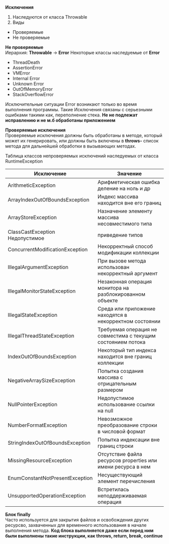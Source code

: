 **Исключения**  
1. Наследуются от класса Throwable
2. Виды
- Проверяемые
- Не проверяемые

**Не проверяемые**  
Иерархия: **Throwable** -> **Error**
Некоторые классы наследуемые от **Error**
- ThreadDeath
- AssertionError
- VMError
- Internal Error
- Unknown Error
- OutOfMemoryError
- StackOverflowError  

Исключительные ситуации Error возникают только во время выполнения программы.
Такие Исключения связаны с серьезными ошибками такими как, переполнение стека.
**Не не подлежат исправлению и не м.б обработаны приложением**
  
**Проверяемые исключения**  
Проверяемые исключения должны быть обработаны в методе, который может их генерировать,
или должны быть включены в **throws-** список метода для дальнейшей обработки в 
вызывающих методах.

Таблица классов непроверяемых исключений наследуемых от класса RuntimeException  

| Исключение                      | Значение                                                     |
|---------------------------------|--------------------------------------------------------------|
| ArithmeticException             | Арифметическая ошибка деление на ноль и др                   |
| ArrayIndexOutOfBoundsException  | Индекс массива находится вне его границ                      |
| ArrayStoreException             | Назначение элементу массива несовместимого типа              |
| ClassCastException Недопустимое | приведение типов                                             |
| ConcurrentModificationException | Некорректный способ модификации коллекции                    |
| IllegalArgumentException        | При вызове метода использован некорректный аргумент          |
| IllegalMonitorStateException    | Незаконная операция монитора на разблокированном объекте     |
| IllegalStateException           | Среда или приложение находятся в некорректном состоянии      |
| IllegalThreadStateException     | Требуемая операция не совместима с текущим состоянием потока |
| IndexOutOfBoundsException       | Некоторый тип индекса находится вне границ коллекции         |
| NegativeArraySizeException      | Попытка создания массива с отрицательным размером            |
| NullPointerException            | Недопустимое использование ссылки на null                    |
| NumberFormatException           | Невозможное преобразование строки в числовой формат          |
| StringIndexOutOfBoundsException | Попытка индексации вне границ строки                         |
| MissingResourceException        | Отсутствие файла ресурсов properties или имени ресурса в нем |
| EnumConstantNotPresentException | Несуществующий элемент перечисления                          |
| UnsupportedOperationException   | Встретилась неподдерживаемая операция                        |

**Блок finally**  
Часто используется для закрытия файлов и освобождения других ресурсво, захваченных для временного использования в начале
выполнения метода. **Код блока выполняется даже если перед ним были выполнены такие инструкции, как throws, return, break,
continue**
